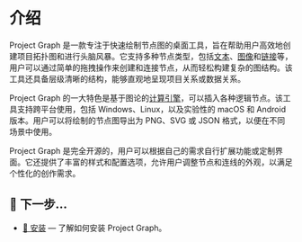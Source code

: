 # 介绍

Project Graph 是一款专注于快速绘制节点图的桌面工具，旨在帮助用户高效地创建项目拓扑图和进行头脑风暴。它支持多种节点类型，包括[文本](./features/node)、[图像](./features/image)和[链接](./features/url-node)等，用户可以通过简单的拖拽操作来创建和连接节点，从而轻松构建复杂的图结构。该工具还具备层级清晰的结构，能够直观地呈现项目关系或数据关系。

Project Graph 的一大特色是基于图论的[计算引擎](./features/compute-engine)，可以插入各种逻辑节点。该工具支持跨平台使用，包括 Windows、Linux，以及实验性的 macOS 和 Android 版本。用户可以将绘制的节点图导出为 PNG、SVG 或 JSON 格式，以便在不同场景中使用。

Project Graph 是完全开源的，用户可以根据自己的需求自行扩展功能或定制界面。它还提供了丰富的样式和配置选项，允许用户调整节点和连线的外观，以满足个性化的创作需求。

## 💬 下一步...

- [🔗 安装](./installation) — 了解如何安装 Project Graph。
